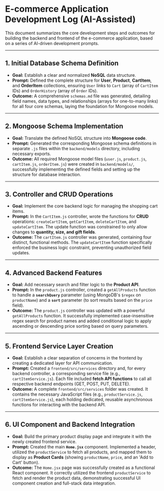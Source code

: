#  E-commerce Application Development Log (AI-Assisted)

This document summarizes the core development steps and outcomes for building the backend and frontend of the e-commerce application, based on a series of AI-driven development prompts.

---

## 1. Initial Database Schema Definition

* **Goal:** Establish a clear and normalized **NoSQL** data structure.
* **Prompt:** Defined the complete structure for **User**, **Product**, **CartItem**, and **OrderItem** collections, ensuring `User` links to `Cart` (array of `CartItem` IDs) and `OrderHistory` (array of `Order` IDs).
* **Outcome:** A comprehensive `schemas.md` file was generated, detailing field names, data types, and relationships (arrays for one-to-many links) for all four core schemas, laying the foundation for Mongoose models.

---

## 2. Mongoose Schema Implementation

* **Goal:** Translate the defined NoSQL structure into **Mongoose code**.
* **Prompt:** Generated the corresponding Mongoose schema definitions in separate `.js` files within the `backend/models` directory, including necessary exports.
* **Outcome:** All required Mongoose model files (`user.js`, `product.js`, `cartItem.js`, `orderItem.js`) were created in `backend/models/`, successfully implementing the defined fields and setting up the structure for database interaction.

---

## 3. Controller and CRUD Operations

* **Goal:** Implement the core backend logic for managing the shopping cart items.
* **Prompt:** In the `CartItem.js` controller, wrote the functions for **CRUD** operations: `createCartItem`, `getCartItem`, `deleteCartItem`, and `updateCartItem`. The update function was constrained to only allow changes to **quantity, size, and gift fields**.
* **Outcome:** The `cartItem.js` controller was generated, containing four distinct, functional methods. The `updateCartItem` function specifically enforced the business logic constraint, preventing unauthorized field updates.

---

## 4. Advanced Backend Features

* **Goal:** Add necessary search and filter logic to the **Product API**.
* **Prompt:** In the `product.js` controller, created a `getAllProducts` function to handle a **`searchQuery`** parameter (using MongoDB's `$regex` on `productName`) and a **`sort`** parameter (to sort results based on the `price` field).
* **Outcome:** The `product.js` controller was updated with a powerful `getAllProducts` function. It successfully implemented case-insensitive regex search for product names and added conditional logic to apply ascending or descending price sorting based on query parameters.

---

## 5. Frontend Service Layer Creation

* **Goal:** Establish a clear separation of concerns in the frontend by creating a dedicated layer for API communication.
* **Prompt:** Created a `frontend/src/services` directory and, for every backend controller, a corresponding service file (e.g., `cartItemService.js`). Each file included **fetch API functions** to call all respective backend endpoints (GET, POST, PUT, DELETE).
* **Outcome:** A complete `frontend/src/services` folder was created. It contains the necessary JavaScript files (e.g., `productService.js`, `cartItemService.js`), each holding dedicated, reusable asynchronous functions for interacting with the backend API.

---

## 6. UI Component and Backend Integration

* **Goal:** Build the primary product display page and integrate it with the newly created frontend service.
* **Prompt:** Created the main **`Home.jsx`** component. Implemented a header, utilized the `productService` to fetch all products, and mapped them to display as **Product Cards** (showing `productName`, `price`, and an 'Add to Cart' button).
* **Outcome:** The `Home.jsx` page was successfully created as a functional React component. It correctly utilized the frontend `productService` to fetch and render the product data, demonstrating successful UI component creation and full-stack data integration.